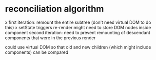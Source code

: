 
# reconciliation algorithm

x first iteration:
  remount the entire subtree (don't need virtual DOM to do this)
x setState triggers re-render
  might need to store DOM nodes inside component
second iteration:
  need to prevent remounting of descendant components that were in the previous render

could use virtual DOM so that old and new children (which might include components) can be compared

